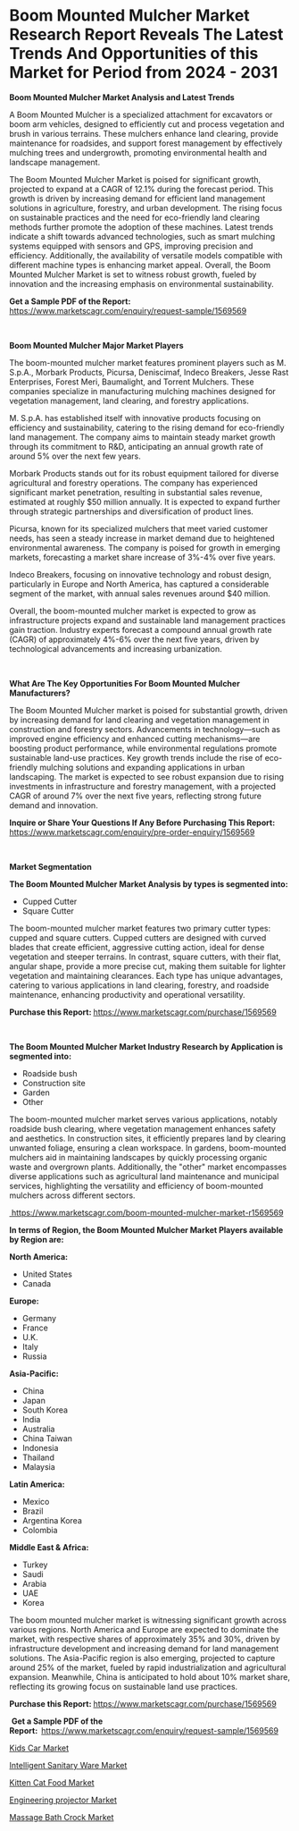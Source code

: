 <p><h1>Boom Mounted Mulcher Market Research Report Reveals The Latest Trends And Opportunities of this Market for Period from 2024 - 2031</h1></p><p><strong>Boom Mounted Mulcher Market Analysis and Latest Trends</strong></p>
<p><p>A Boom Mounted Mulcher is a specialized attachment for excavators or boom arm vehicles, designed to efficiently cut and process vegetation and brush in various terrains. These mulchers enhance land clearing, provide maintenance for roadsides, and support forest management by effectively mulching trees and undergrowth, promoting environmental health and landscape management.</p><p>The Boom Mounted Mulcher Market is poised for significant growth, projected to expand at a CAGR of 12.1% during the forecast period. This growth is driven by increasing demand for efficient land management solutions in agriculture, forestry, and urban development. The rising focus on sustainable practices and the need for eco-friendly land clearing methods further promote the adoption of these machines. Latest trends indicate a shift towards advanced technologies, such as smart mulching systems equipped with sensors and GPS, improving precision and efficiency. Additionally, the availability of versatile models compatible with different machine types is enhancing market appeal. Overall, the Boom Mounted Mulcher Market is set to witness robust growth, fueled by innovation and the increasing emphasis on environmental sustainability.</p></p>
<p><strong>Get a Sample PDF of the Report:&nbsp;</strong> <a href="https://www.marketscagr.com/enquiry/request-sample/1569569?utm_campaign=1510&utm_medium=2&utm_source=Github&utm_content=ia&utm_term=14102024&utm_id=boom-mounted-mulcher">https://www.marketscagr.com/enquiry/request-sample/1569569</a></p>
<p>&nbsp;</p>
<p><strong>Boom Mounted Mulcher Major Market Players</strong></p>
<p><p>The boom-mounted mulcher market features prominent players such as M. S.p.A., Morbark Products, Picursa, Deniscimaf, Indeco Breakers, Jesse Rast Enterprises, Forest Meri, Baumalight, and Torrent Mulchers. These companies specialize in manufacturing mulching machines designed for vegetation management, land clearing, and forestry applications.</p><p>M. S.p.A. has established itself with innovative products focusing on efficiency and sustainability, catering to the rising demand for eco-friendly land management. The company aims to maintain steady market growth through its commitment to R&D, anticipating an annual growth rate of around 5% over the next few years.</p><p>Morbark Products stands out for its robust equipment tailored for diverse agricultural and forestry operations. The company has experienced significant market penetration, resulting in substantial sales revenue, estimated at roughly $50 million annually. It is expected to expand further through strategic partnerships and diversification of product lines.</p><p>Picursa, known for its specialized mulchers that meet varied customer needs, has seen a steady increase in market demand due to heightened environmental awareness. The company is poised for growth in emerging markets, forecasting a market share increase of 3%-4% over five years.</p><p>Indeco Breakers, focusing on innovative technology and robust design, particularly in Europe and North America, has captured a considerable segment of the market, with annual sales revenues around $40 million. </p><p>Overall, the boom-mounted mulcher market is expected to grow as infrastructure projects expand and sustainable land management practices gain traction. Industry experts forecast a compound annual growth rate (CAGR) of approximately 4%-6% over the next five years, driven by technological advancements and increasing urbanization.</p></p>
<p>&nbsp;</p>
<p><strong>What Are The Key Opportunities For Boom Mounted Mulcher Manufacturers?</strong></p>
<p><p>The Boom Mounted Mulcher market is poised for substantial growth, driven by increasing demand for land clearing and vegetation management in construction and forestry sectors. Advancements in technology—such as improved engine efficiency and enhanced cutting mechanisms—are boosting product performance, while environmental regulations promote sustainable land-use practices. Key growth trends include the rise of eco-friendly mulching solutions and expanding applications in urban landscaping. The market is expected to see robust expansion due to rising investments in infrastructure and forestry management, with a projected CAGR of around 7% over the next five years, reflecting strong future demand and innovation.</p></p>
<p><strong>Inquire or Share Your Questions If Any Before Purchasing This Report:</strong> <a href="https://www.marketscagr.com/enquiry/pre-order-enquiry/1569569?utm_campaign=1510&utm_medium=2&utm_source=Github&utm_content=ia&utm_term=14102024&utm_id=boom-mounted-mulcher">https://www.marketscagr.com/enquiry/pre-order-enquiry/1569569</a></p>
<p>&nbsp;</p>
<p><strong>Market Segmentation</strong></p>
<p><strong>The Boom Mounted Mulcher Market Analysis by types is segmented into:</strong></p>
<p><ul><li>Cupped Cutter</li><li>Square Cutter</li></ul></p>
<p><p>The boom-mounted mulcher market features two primary cutter types: cupped and square cutters. Cupped cutters are designed with curved blades that create efficient, aggressive cutting action, ideal for dense vegetation and steeper terrains. In contrast, square cutters, with their flat, angular shape, provide a more precise cut, making them suitable for lighter vegetation and maintaining clearances. Each type has unique advantages, catering to various applications in land clearing, forestry, and roadside maintenance, enhancing productivity and operational versatility.</p></p>
<p><strong>Purchase this Report:&nbsp;</strong><a href="https://www.marketscagr.com/purchase/1569569?utm_campaign=1510&utm_medium=2&utm_source=Github&utm_content=ia&utm_term=14102024&utm_id=boom-mounted-mulcher">https://www.marketscagr.com/purchase/1569569</a></p>
<p>&nbsp;</p>
<p><strong>The Boom Mounted Mulcher Market Industry Research by Application is segmented into:</strong></p>
<p><ul><li>Roadside bush</li><li>Construction site</li><li>Garden</li><li>Other</li></ul></p>
<p><p>The boom-mounted mulcher market serves various applications, notably roadside bush clearing, where vegetation management enhances safety and aesthetics. In construction sites, it efficiently prepares land by clearing unwanted foliage, ensuring a clean workspace. In gardens, boom-mounted mulchers aid in maintaining landscapes by quickly processing organic waste and overgrown plants. Additionally, the "other" market encompasses diverse applications such as agricultural land maintenance and municipal services, highlighting the versatility and efficiency of boom-mounted mulchers across different sectors.</p></p>
<p><a href="https://www.marketscagr.com/boom-mounted-mulcher-market-r1569569?utm_campaign=1510&utm_medium=2&utm_source=Github&utm_content=ia&utm_term=14102024&utm_id=boom-mounted-mulcher">&nbsp;https://www.marketscagr.com/boom-mounted-mulcher-market-r1569569</a></p>
<p><strong>In terms of Region, the Boom Mounted Mulcher Market Players available by Region are:</strong></p>
<p>
    <p> <strong> North America: </strong>
        <ul>
            <li>United States</li>
            <li>Canada</li>
        </ul>
        </p> 
    <p> <strong> Europe: </strong>
        <ul>
            <li>Germany</li>
            <li>France</li>
            <li>U.K.</li>
            <li>Italy</li>
            <li>Russia</li>
        </ul>
        </p> 
    <p> <strong> Asia-Pacific: </strong>
        <ul>
            <li>China</li>
            <li>Japan</li>
            <li>South Korea</li>
            <li>India</li>
            <li>Australia</li>
            <li>China Taiwan</li>
            <li>Indonesia</li>
            <li>Thailand</li>
            <li>Malaysia</li>
        </ul>
        </p> 
    <p> <strong> Latin America: </strong>
        <ul>
            <li>Mexico</li>
            <li>Brazil</li>
            <li>Argentina Korea</li>
            <li>Colombia</li>
        </ul>
        </p> 
    <p> <strong> Middle East & Africa: </strong>
        <ul>
            <li>Turkey</li>
            <li>Saudi</li>
            <li>Arabia</li>
            <li>UAE</li>
            <li>Korea</li>
        </ul>
    </p>
    </p>
<p><p>The boom mounted mulcher market is witnessing significant growth across various regions. North America and Europe are expected to dominate the market, with respective shares of approximately 35% and 30%, driven by infrastructure development and increasing demand for land management solutions. The Asia-Pacific region is also emerging, projected to capture around 25% of the market, fueled by rapid industrialization and agricultural expansion. Meanwhile, China is anticipated to hold about 10% market share, reflecting its growing focus on sustainable land use practices.</p></p>
<p><strong>Purchase this Report: </strong><a href="https://www.marketscagr.com/purchase/1569569?utm_campaign=1510&utm_medium=2&utm_source=Github&utm_content=ia&utm_term=14102024&utm_id=boom-mounted-mulcher">https://www.marketscagr.com/purchase/1569569</a></p>
<p>&nbsp;<strong>Get a Sample PDF of the Report:&nbsp;&nbsp;</strong><a href="https://www.marketscagr.com/enquiry/request-sample/1569569?utm_campaign=1510&utm_medium=2&utm_source=Github&utm_content=ia&utm_term=14102024&utm_id=boom-mounted-mulcher">https://www.marketscagr.com/enquiry/request-sample/1569569</a></p>
<p><strong></strong></p>
<p><p><a href="https://www.linkedin.com/pulse/kids-car-landscape-product-spectrum-market-trajectories-j21nc?trk=public_post_embed_feed-article-content&utm_campaign=1510&utm_medium=2&utm_source=Github&utm_content=ia&utm_term=14102024&utm_id=boom-mounted-mulcher">Kids Car Market</a></p><p><a href="https://www.linkedin.com/pulse/competitive-intelligence-intelligent-sanitary-ware-hwfzc?trk=public_post_embed_feed-article-content&utm_campaign=1510&utm_medium=2&utm_source=Github&utm_content=ia&utm_term=14102024&utm_id=boom-mounted-mulcher">Intelligent Sanitary Ware Market</a></p><p><a href="https://github.com/callie4vf/Market-Research-Report-List-1/blob/main/kitten-cat-food-market.md?utm_campaign=1510&utm_medium=2&utm_source=Github&utm_content=ia&utm_term=14102024&utm_id=boom-mounted-mulcher">Kitten Cat Food Market</a></p><p><a href="https://github.com/siennagx1ahafter/Market-Research-Report-List-1/blob/main/engineering-projector-market.md?utm_campaign=1510&utm_medium=2&utm_source=Github&utm_content=ia&utm_term=14102024&utm_id=boom-mounted-mulcher">Engineering projector Market</a></p><p><a href="https://www.linkedin.com/pulse/massage-bath-crock-industry-resonance-131-amplification-wtbkc?trk=public_post_embed_feed-article-content&utm_campaign=1510&utm_medium=2&utm_source=Github&utm_content=ia&utm_term=14102024&utm_id=boom-mounted-mulcher">Massage Bath Crock Market</a></p></p>